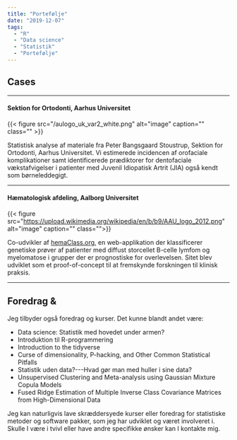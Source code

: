 ```yaml
---
title: "Portefølje"
date: "2019-12-07"
tags:
  - "R"
  - "Data science"
  - "Statistik"
  - "Portefølje"
---
```


## Cases

---

#### Sektion for Ortodonti, Aarhus Universitet

{{< figure src="/aulogo_uk_var2_white.png" alt="image" caption="" class="" >}}

Statistisk analyse af materiale fra Peter Bangsgaard Stoustrup, Sektion for Ortodonti, Aarhus Universitet. Vi estimerede incidencen af orofaciale komplikationer samt identificerede prædiktorer for dentofaciale vækstafvigelser i patienter med Juvenil Idiopatisk Artrit (JIA) også kendt som børneleddegigt.

---

#### Hæmatologisk afdeling, Aalborg Universitet

{{< figure src="https://upload.wikimedia.org/wikipedia/en/b/b9/AAU_logo_2012.png" alt="image" caption="" class="">}}

Co-udvikler af <a href="http://hemaClass.org">hemaClass.org</a>, en web-applikation der klassificerer  genetiske prøver af patienter med diffust storcellet B-celle lymfom og myelomatose i grupper der er prognostiske for overlevelsen. Sitet blev udviklet som et proof-of-concept til at fremskynde forskningen til klinisk praksis.

---

## Foredrag & 

Jeg tilbyder også foredrag og kurser. Det kunne blandt andet være:

* Data science: Statistik med hovedet under armen?
* Introduktion til R-programmering
* Introduction to the tidyverse
* Curse of dimensionality, P-hacking, and Other Common Statistical Pitfalls
* Statistik uden data?---Hvad gør man med huller i sine data?
* Unsupervised Clustering and	Meta-analysis using Gaussian Mixture	Copula Models	
* Fused Ridge Estimation of Multiple Inverse Class Covariance Matrices from High-Dimensional Data

Jeg kan naturligvis lave skræddersyede kurser eller foredrag for statistiske metoder og software pakker, som jeg har udviklet og været involveret i. Skulle I være i tvivl eller have andre specifikke ønsker kan I kontakte mig.
